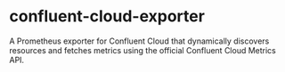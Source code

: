 # confluent-cloud-exporter
A Prometheus exporter for Confluent Cloud that dynamically discovers resources and fetches metrics using the official Confluent Cloud Metrics API.
